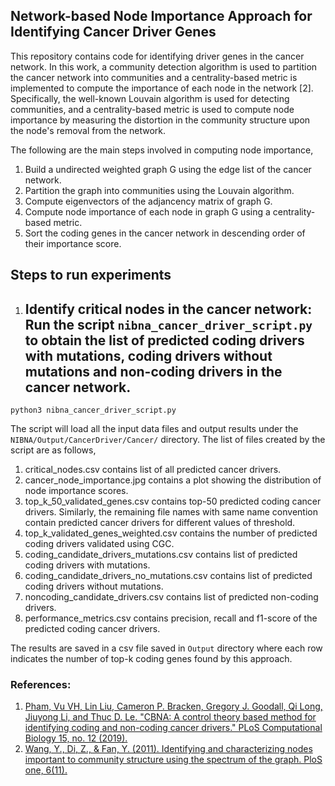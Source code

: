 ## Network-based Node Importance Approach for Identifying Cancer Driver Genes

This repository contains code for identifying driver genes in the cancer network. In this work, a community detection algorithm is used to partition the cancer network into communities and a centrality-based metric is implemented to compute the importance of each node in the network [2]. Specifically, the well-known Louvain algorithm is used for detecting communities, and a centrality-based metric is used to compute node importance by measuring the distortion in the community structure upon the node's removal from the network. 

The following are the main steps involved in computing node importance,
1. Build a undirected weighted graph G using the edge list of the cancer network.
2. Partition the graph into communities using the Louvain algorithm.
3. Compute eigenvectors of the adjancency matrix of graph G.
4. Compute node importance of each node in graph G using a centrality-based metric.
5. Sort the coding genes in the cancer network in descending order of their importance score.

## Steps to run experiments
1. ## Identify critical nodes in the cancer network: Run the script `nibna_cancer_driver_script.py` to obtain the list of predicted coding drivers with mutations, coding drivers without mutations and non-coding drivers in the cancer network.
```
python3 nibna_cancer_driver_script.py
```
The script will load all the input data files and output results under the `NIBNA/Output/CancerDriver/Cancer/` directory. The list of files created by the script are as follows,
1. critical_nodes.csv contains list of all predicted cancer drivers.
2. cancer_node_importance.jpg contains a plot showing the distribution of node importance scores.
3. top_k_50_validated_genes.csv contains top-50 predicted coding cancer drivers. Similarly, the remaining file names with same name convention contain predicted cancer drivers for different values of threshold.
4. top_k_validated_genes_weighted.csv contains the number of predicted coding drivers validated using CGC.
5. coding_candidate_drivers_mutations.csv contains list of predicted coding drivers with mutations.
6. coding_candidate_drivers_no_mutations.csv contains list of predicted coding drivers without mutations.
7. noncoding_candidate_drivers.csv contains list of predicted non-coding drivers.
8. performance_metrics.csv contains precision, recall and f1-score of the predicted coding cancer drivers.

The results are saved in a csv file saved in `Output` directory where each row indicates the number of top-k coding genes found by this approach.

### References:
1. [Pham, Vu VH, Lin Liu, Cameron P. Bracken, Gregory J. Goodall, Qi Long, Jiuyong Li, and Thuc D. Le. "CBNA: A control theory based method for identifying coding and non-coding cancer drivers." PLoS Computational Biology 15, no. 12 (2019).](https://journals.plos.org/ploscompbiol/article?id=10.1371/journal.pcbi.1007538#sec009)
2. [Wang, Y., Di, Z., & Fan, Y. (2011). Identifying and characterizing nodes important to community structure using the spectrum of the graph. PloS one, 6(11).](https://journals.plos.org/plosone/article?id=10.1371/journal.pone.0027418)
